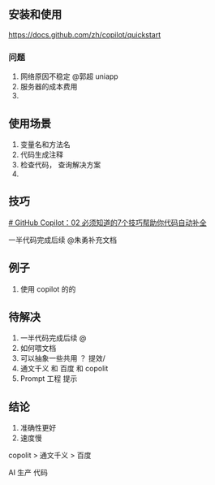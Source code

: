 

## 安装和使用

https://docs.github.com/zh/copilot/quickstart
### 问题

1. 网络原因不稳定  @郭超 uniapp 
2.  服务器的成本费用
3. 


## 使用场景

1. 变量名和方法名
2. 代码生成注释
3.  检查代码， 查询解决方案
4.   

## 技巧


[# GitHub Copilot：02 必须知道的7个技巧帮助你代码自动补全](https://ducafecat.com/blog/7-must-know-tips-to-help-you-autocomplete-your-code-with-github-copilot-02)

一半代码完成后续 @朱勇补充文档





## 例子

1. 使用 copilot 的的

## 待解决

1. 一半代码完成后续 @
2. 如何喂文档
3.  可以抽象一些共用 ？ 提效/ 
4. 通文千义 和  百度 和 copolit  
5. Prompt 工程 提示






## 结论

1. 准确性更好
2. 速度慢


copolit > 通文千义 > 百度




AI 生产 代码 